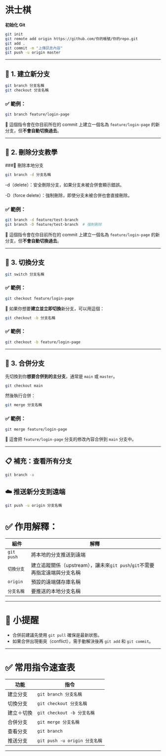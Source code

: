 # 洪士棋

**初始化 Git**
```bash
git init
git remote add origin https://github.com/你的帳號/你的repo.git
git add .
git commit -m "上傳訊息內容"
git push -u origin master
```


---

## 📌 1. 建立新分支

```bash
git branch 分支名稱
git checkout 分支名稱
```

### ✅ 範例：
```bash
git branch feature/login-page
```

🔎 這個指令會在你目前所在的 commit 上建立一個名為 `feature/login-page` 的新分支，但**不會自動切換過去**。

---

## 🚮 2. 刪除分支教學
###🧹 刪除本地分支
```bash
git branch -d 分支名稱
```
-d（delete）：安全刪除分支，如果分支未被合併會顯示錯誤。

-D（force delete）：強制刪除，即使分支未被合併也會直接刪除。

### ✅ 範例：
```bash
git branch -d feature/test-branch
git branch -D feature/test-branch  # 強制刪除
```

🔎 這個指令會在你目前所在的 commit 上建立一個名為 `feature/login-page` 的新分支，但**不會自動切換過去**。

---

## 🔀 3. 切換分支

```bash
git switch 分支名稱
```

### ✅ 範例：
```bash
git checkout feature/login-page
```

🧠 如果你想要**建立並立即切換**新分支，可以用這個：
```bash
git checkout -b 分支名稱
```

### ✅ 範例：
```bash
git checkout -b feature/login-page
```

---

## 🔗 3. 合併分支

先切換到你**想要合併到的主分支**，通常是 `main` 或 `master`。

```bash
git checkout main
```

然後執行合併：

```bash
git merge 分支名稱
```

### ✅ 範例：
```bash
git merge feature/login-page
```

📌 這會把 `feature/login-page` 分支的修改內容合併到 `main` 分支中。

---

## 📋 補充：查看所有分支

```bash
git branch -a
```

## ☁️ 推送新分支到遠端

```bash
git push -u origin 分支名稱
```
# ✅ 作用解釋：

| 組件       | 解釋                                        |
|------------|---------------------------------------------|
| `git push`   | 將本地的分支推送到遠端                       |
| `切換分支`   | 建立追蹤關係（upstream），讓未來`git push`/`git`不需要再指定遠端與分支名稱                    |
| `origin` | 預設的遠端儲存庫名稱                  |
| `分支名稱`   | 要推送的本地分支名稱                         |


---

# 🧼 小提醒
- 合併前建議先使用 `git pull` 確保是最新狀態。
- 如果合併出現衝突（conflict），需手動解決後再 `git add` 和 `git commit`。

---

# ✅ 常用指令速查表

| 功能       | 指令                                        |
|------------|---------------------------------------------|
| 建立分支   | `git branch 分支名稱`                        |
| 切換分支   | `git checkout 分支名稱`                      |
| 建立＋切換 | `git checkout -b 分支名稱`                   |
| 合併分支   | `git merge 分支名稱`                         |
| 查看分支   | `git branch`                                 |
| 推送分支   | `git push -u origin 分支名稱`                |

---

